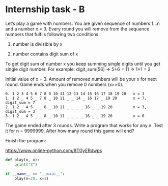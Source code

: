 # Internship task - B

Let’s play a game with numbers. You are given sequence of numbers 1...n and a number x = 3.
Every round you will remove from the sequence numbers that fulfils following two conditions:
1. number is divisible by x

2. number contains digit sum of x

To get digit sum of number x you keep summing single digits until you get single digit number. For example: digit_sum(56) => 5+6 = 11 => 1+1 = 2

Initial value of x = 3.
Amount of removed numbers will be your x for next round.
Game ends when you remove 0 numbers (x==0).

```vim
0. 1 2 3 4 5 6 7 8 9 10 11 12 13 14 15 16 17 18 19 20 	x = 3 
1. 1 2 _ 4 5 _ 7 8 _ 10 11 _ _ 14 _ 16 17 _ 19 20 		x = 7, digit_sum = 7
2. 1 2 _ 4 5 _ _ 8 _ 10 11 _ _ _ _ 16 _ _ 19 20 		x = 3, digit_sum = 3 
3. 1 2 _ 4 5 _ _ 8 _ 10 11 _ _ _ _ 16 _ _ 19 20 		x = 0
```

The game ended after 3 rounds.
Write a program that works for any n. Test it for n = 9999999.
After how many round this game will end?

Finish the program:

https://www.online-python.com/8TGyERdwps

```python
def play(n, x):
    print("3")

if __name__ == "__main__":
    play(n=20, x=3)
```
